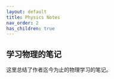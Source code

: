 ```yaml
---
layout: default
title: Physics Notes
nav_order: 2
has_children: true
---
```


## 学习物理的笔记
这里总结了作者迄今为止的物理学习的笔记。
